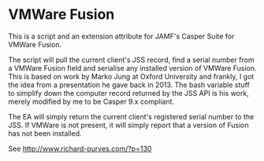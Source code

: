 # VMWare Fusion

This is a script and an extension attribute for JAMF's Casper Suite for VMWare Fusion.

The script will pull the current client's JSS record, find a serial number from a VMWare Fusion field and serialise any installed
version of VMWare Fusion. This is based on work by Marko Jung at Oxford University and frankly, I got the idea from a presentation he gave back in 2013. The bash variable stuff to simplify down the computer record returned by the JSS API is his work, merely modified by me to be Casper 9.x compliant.

The EA will simply return the current client's registered serial number to the JSS. If VMWare is not present, it will simply report
that a version of Fusion has not been installed.

See http://www.richard-purves.com/?p=130 
